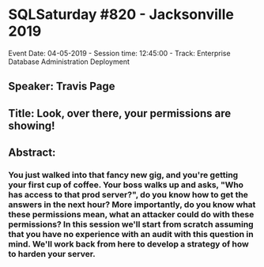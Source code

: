 # SQLSaturday #820 - Jacksonville 2019
Event Date: 04-05-2019 - Session time: 12:45:00 - Track: Enterprise Database Administration  Deployment
## Speaker: Travis Page
## Title: Look, over there, your permissions are showing!
## Abstract:
### You just walked into that fancy new gig, and you're getting your first cup of coffee.  Your boss walks up and asks, "Who has access to that prod server?", do you know how to get the answers in the next hour?  More importantly, do you know what these permissions mean, what an attacker could do with these permissions?  In this session we'll start from scratch assuming that you have no experience with an audit with this question in mind.  We'll work back from here to develop a strategy of how to harden your server.
